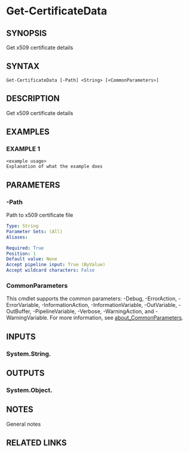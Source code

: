 # Get-CertificateData

## SYNOPSIS
Get x509 certificate details

## SYNTAX

```
Get-CertificateData [-Path] <String> [<CommonParameters>]
```

## DESCRIPTION
Get x509 certificate details

## EXAMPLES

### EXAMPLE 1
```
<example usage>
Explanation of what the example does
```

## PARAMETERS

### -Path
Path to x509 certificate file

```yaml
Type: String
Parameter Sets: (All)
Aliases:

Required: True
Position: 1
Default value: None
Accept pipeline input: True (ByValue)
Accept wildcard characters: False
```

### CommonParameters
This cmdlet supports the common parameters: -Debug, -ErrorAction, -ErrorVariable, -InformationAction, -InformationVariable, -OutVariable, -OutBuffer, -PipelineVariable, -Verbose, -WarningAction, and -WarningVariable. For more information, see [about_CommonParameters](http://go.microsoft.com/fwlink/?LinkID=113216).

## INPUTS

### System.String.
## OUTPUTS

### System.Object.
## NOTES
General notes

## RELATED LINKS
